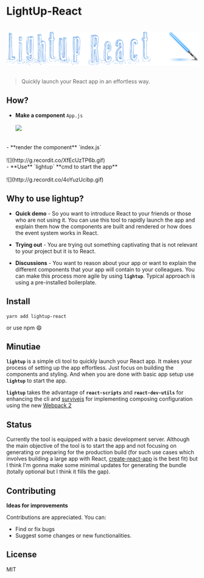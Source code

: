 # LightUp-React

&nbsp;&nbsp;&nbsp;&nbsp;&nbsp;&nbsp;&nbsp;&nbsp;&nbsp;&nbsp;&nbsp;&nbsp;&nbsp;&nbsp;&nbsp;&nbsp;&nbsp;&nbsp;&nbsp;&nbsp;&nbsp;&nbsp;&nbsp;&nbsp;&nbsp;&nbsp;&nbsp;&nbsp;&nbsp;![](./lightup-4.png)
<br/><br/>
> Quickly launch your React app in an effortless way.

## How?

- **Make a component** `App.js`
<br><br>
![](http://g.recordit.co/Hzt6keCkOs.gif)
<br>
- **render the component** `index.js`
<br><br>
![](http://g.recordit.co/XfEcUzTP6b.gif)
<br>
- **Use** `lightup` **cmd to start the app**
<br><br>
![](http://g.recordit.co/4oYuzUcibp.gif)
<br>

## Why to use lightup?

- **Quick demo** - So you want to introduce React to your friends or those who are not using it. You can use this tool to rapidly launch the app and explain them how the components are built and rendered or how does the event system works in React.

- **Trying out** - You are trying out something captivating that is not relevant to your project but it is to React. 
- **Discussions** - You want to reason about your app or want to explain the different components that your app will contain   to your colleagues. You can make this process more agile by using **`lightup`**. Typical approach is using a pre-installed boilerplate.

## Install

```
yarn add lightup-react 
```
or use npm 😄

## Minutiae

**`lightup`** is a simple cli tool to quickly launch your React app. It makes your process of setting up the app effortless. Just focus on building the components and styling. And when you are done with basic app setup use **`lightup`** to start the app. 

**`lightup`** takes the advantage of **`react-scripts`** and **`react-dev-utils`** for enhancing the cli and [survivejs](survivejs.com) for implementing composing configuration using the new  [Webpack 2](webpack.js.org)

## Status

Currently the tool is equipped with a basic  development server. Although the main objective of the tool is to start the app and not focusing on generating or preparing for the production build (for such use cases which involves building a large app with React, [create-react-app](https://github.com/facebookincubator/create-react-app) is the best fit) but I think I'm gonna make some minimal updates for generating the bundle (totally optional but I think it fills the gap).

## Contributing

**Ideas for improvements**

Contributions are appreciated. You can:

- Find or fix bugs
- Suggest some changes or new functionalities.


## License

MIT
